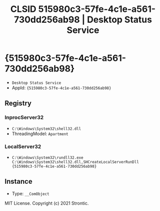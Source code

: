 ﻿---
title: "CLSID 515980c3-57fe-4c1e-a561-730dd256ab98 | Desktop Status Service"
excerpt: What is COM-Object CLSID 515980c3-57fe-4c1e-a561-730dd256ab98?
---

# {515980c3-57fe-4c1e-a561-730dd256ab98}

* `Desktop Status Service`
* AppId: `{515980c3-57fe-4c1e-a561-730dd256ab98}`

## Registry


### InprocServer32

* `C:\Windows\System32\shell32.dll`
* ThreadingModel: `Apartment`

### LocalServer32

* `C:\Windows\System32\rundll32.exe C:\Windows\System32\shell32.dll,SHCreateLocalServerRunDll {515980c3-57fe-4c1e-a561-730dd256ab98}`

## Instance

* Type: `__ComObject`

MIT License. Copyright (c) 2021 Strontic.


